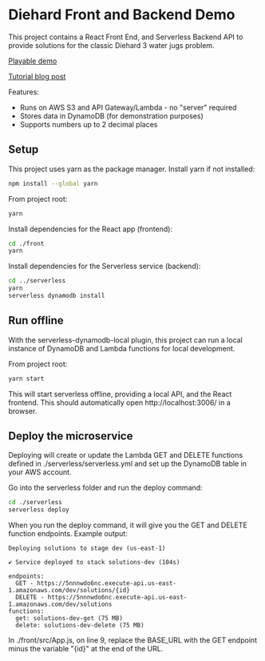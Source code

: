 # Diehard Front and Backend Demo

This project contains a React Front End, and Serverless Backend API to provide solutions for the classic Diehard 3 water jugs problem.

[Playable demo](https://react-diehard.s3.amazonaws.com/index.html)

[Tutorial blog post](https://jeremycummins.substack.com/p/microservices-tutorial)

Features:
* Runs on AWS S3 and API Gateway/Lambda - no "server" required
* Stores data in DynamoDB (for demonstration purposes)
* Supports numbers up to 2 decimal places

## Setup

This project uses yarn as the package manager. Install yarn if not installed:
```bash
npm install --global yarn
```

From project root:
```bash
yarn
```

Install dependencies for the React app (frontend):
```bash
cd ./front
yarn
```

Install dependencies for the Serverless service (backend):
```bash
cd ../serverless
yarn
serverless dynamodb install
```

## Run offline

With the serverless-dynamodb-local plugin, this project can run a local instance of DynamoDB and Lambda functions for local development.

From project root:

```bash
yarn start
```
This will start serverless offline, providing a local API, and the React frontend. This should automatically open http://localhost:3006/ in a browser.


## Deploy the microservice

Deploying will create or update the Lambda GET and DELETE functions defined in ./serverless/serverless.yml and set up the DynamoDB table in your AWS account.

Go into the serverless folder and run the deploy command:

```bash
cd ./serverless
serverless deploy
```

When you run the deploy command, it will give you the GET and DELETE function endpoints. Example output:

```
Deploying solutions to stage dev (us-east-1)

✔ Service deployed to stack solutions-dev (104s)

endpoints:
  GET - https://5nnnwdo6nc.execute-api.us-east-1.amazonaws.com/dev/solutions/{id}
  DELETE - https://5nnnwdo6nc.execute-api.us-east-1.amazonaws.com/dev/solutions
functions:
  get: solutions-dev-get (75 MB)
  delete: solutions-dev-delete (75 MB)
```

In ./front/src/App.js, on line 9, replace the BASE_URL with the GET endpoint minus the variable "{id}" at the end of the URL. 
